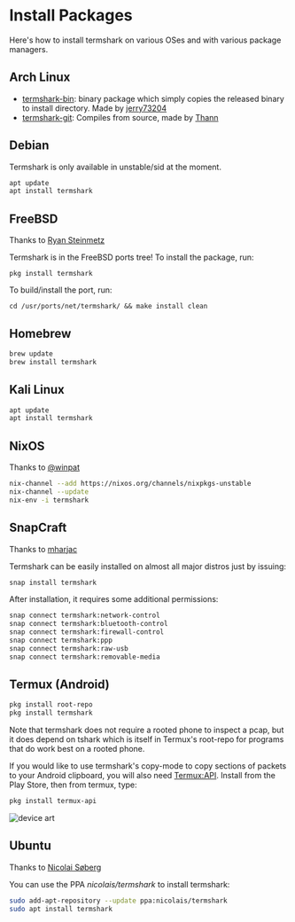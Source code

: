 # Install Packages

Here's how to install termshark on various OSes and with various package managers.

## Arch Linux

- [termshark-bin](https://aur.archlinux.org/packages/termshark-bin): binary
  package which simply copies the released binary to install directory. Made by
  [jerry73204](https://github.com/jerry73204)
- [termshark-git](https://aur.archlinux.org/packages/termshark-git): Compiles
  from source, made by [Thann](https://github.com/Thann) 

## Debian

Termshark is only available in unstable/sid at the moment.

```bash
apt update
apt install termshark
```

## FreeBSD

Thanks to [Ryan Steinmetz](https://github.com/zi0r)

Termshark is in the FreeBSD ports tree!  To install the package, run:

```pkg install termshark```

To build/install the port, run:

```cd /usr/ports/net/termshark/ && make install clean```

## Homebrew

```bash
brew update
brew install termshark
```
## Kali Linux

```bash
apt update
apt install termshark
```

## NixOS

Thanks to [@winpat](https://github.com/winpat)

```bash
nix-channel --add https://nixos.org/channels/nixpkgs-unstable
nix-channel --update
nix-env -i termshark
```

## SnapCraft

Thanks to [mharjac](https://github.com/mharjac)

Termshark can be easily installed on almost all major distros just by issuing: 

```bash
snap install termshark
```

After installation, it requires some additional permissions:

```bash
snap connect termshark:network-control
snap connect termshark:bluetooth-control
snap connect termshark:firewall-control
snap connect termshark:ppp
snap connect termshark:raw-usb
snap connect termshark:removable-media
```

## Termux (Android)

```bash
pkg install root-repo
pkg install termshark
```
Note that termshark does not require a rooted phone to inspect a pcap, but it does depend on tshark which is itself in Termux's root-repo for programs that do work best on a rooted phone.

If you would like to use termshark's copy-mode to copy sections of packets to your Android clipboard, you will also need [Termux:API](https://play.google.com/store/apps/details?id=com.termux.api&hl=en_US). Install from the Play Store, then from termux, type:

```bash
pkg install termux-api
```

![device art](https://drive.google.com/uc?export=view&id=1RzilBvj5YFsSqv72kO6yOD0Oil88mwp3)

## Ubuntu

Thanks to [Nicolai Søberg](https://github.com/NicolaiSoeborg)

You can use the PPA *nicolais/termshark* to install termshark:

```bash
sudo add-apt-repository --update ppa:nicolais/termshark
sudo apt install termshark
```


